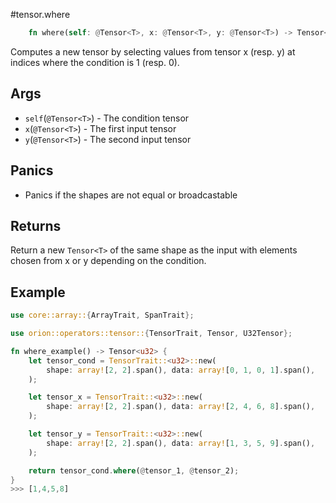 #tensor.where

```rust
    fn where(self: @Tensor<T>, x: @Tensor<T>, y: @Tensor<T>) -> Tensor<T>;
```

Computes a new tensor by selecting values from tensor x (resp. y) at
indices where the condition is 1 (resp. 0).

## Args

* `self`(`@Tensor<T>`) - The condition tensor
* `x`(`@Tensor<T>`) - The first input tensor
* `y`(`@Tensor<T>`) - The second input tensor

## Panics

* Panics if the shapes are not equal or broadcastable

## Returns

Return a new `Tensor<T>` of the same shape as the input with elements 
chosen from x or y depending on the condition.

## Example

```rust
use core::array::{ArrayTrait, SpanTrait};

use orion::operators::tensor::{TensorTrait, Tensor, U32Tensor};

fn where_example() -> Tensor<u32> {
    let tensor_cond = TensorTrait::<u32>::new(
        shape: array![2, 2].span(), data: array![0, 1, 0, 1].span(),
    );

    let tensor_x = TensorTrait::<u32>::new(
        shape: array![2, 2].span(), data: array![2, 4, 6, 8].span(),
    );

    let tensor_y = TensorTrait::<u32>::new(
        shape: array![2, 2].span(), data: array![1, 3, 5, 9].span(),
    );

    return tensor_cond.where(@tensor_1, @tensor_2);
}
>>> [1,4,5,8]
```
